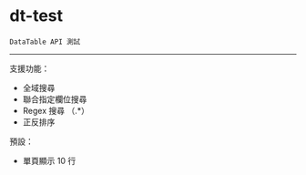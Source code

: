 # dt-test
```
DataTable API 測試
```
---
支援功能：
* 全域搜尋
* 聯合指定欄位搜尋
* Regex 搜尋 （.*）
* 正反排序

預設：
* 單頁顯示 10 行
